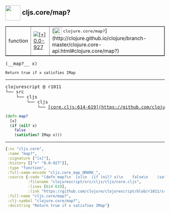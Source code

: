 ## <img width="48px" valign="middle" src="http://i.imgur.com/Hi20huC.png"> cljs.core/map?

 <table border="1">
<tr>
<td>function</td>
<td><a href="https://github.com/cljsinfo/api-refs/tree/0.0-927"><img valign="middle" alt="[+] 0.0-927" src="https://img.shields.io/badge/+-0.0--927-lightgrey.svg"></a> </td>
<td>
[<img height="24px" valign="middle" src="http://i.imgur.com/1GjPKvB.png"> <samp>clojure.core/map?</samp>](http://clojure.github.io/clojure/branch-master/clojure.core-api.html#clojure.core/map?)
</td>
</tr>
</table>

 <samp>
(__map?__ x)<br>
</samp>

```
Return true if x satisfies IMap
```

---

 <pre>
clojurescript @ r1011
└── src
    └── cljs
        └── cljs
            └── <ins>[core.cljs:614-619](https://github.com/clojure/clojurescript/blob/r1011/src/cljs/cljs/core.cljs#L614-L619)</ins>
</pre>

```clj
(defn map?
  [x]
  (if (nil? x)
    false
    (satisfies? IMap x)))
```


---

```clj
{:ns "cljs.core",
 :name "map?",
 :signature ["[x]"],
 :history [["+" "0.0-927"]],
 :type "function",
 :full-name-encode "cljs.core_map_QMARK_",
 :source {:code "(defn map?\n  [x]\n  (if (nil? x)\n    false\n    (satisfies? IMap x)))",
          :filename "clojurescript/src/cljs/cljs/core.cljs",
          :lines [614 619],
          :link "https://github.com/clojure/clojurescript/blob/r1011/src/cljs/cljs/core.cljs#L614-L619"},
 :full-name "cljs.core/map?",
 :clj-symbol "clojure.core/map?",
 :docstring "Return true if x satisfies IMap"}

```
